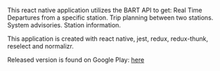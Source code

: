 This react native application utilizes the BART API to get:
Real Time Departures from a specific station.
Trip planning between two stations.
System advisories.
Station information.

This application is created with react native, jest, redux, redux-thunk, reselect and normalizr.

Released version is found on Google Play: [here](https://play.google.com/store/apps/details?id=com.jonathangee.realtimebart)
